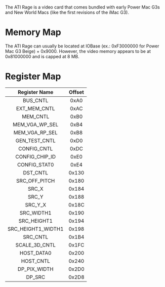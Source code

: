 The ATI Rage is a video card that comes bundled with early Power Mac G3s and New World Macs (like the first revisions of the iMac G3).

# Memory Map

The ATI Rage can usually be located at IOBase (ex.: 0xF3000000 for Power Mac G3 Beige) + 0x9000. However, the video memory appears to be at 0x81000000 and is capped at 8 MB.

# Register Map
 
| Register Name       | Offset |
|:-------------------:|:------:|
| BUS_CNTL            | 0xA0   |
| EXT_MEM_CNTL        | 0xAC   |
| MEM_CNTL            | 0xB0   |
| MEM_VGA_WP_SEL      | 0xB4   |
| MEM_VGA_RP_SEL      | 0xB8   |
| GEN_TEST_CNTL       | 0xD0   |
| CONFIG_CNTL         | 0xDC   |
| CONFIG_CHIP_ID      | 0xE0   |
| CONFIG_STAT0        | 0xE4   |
| DST_CNTL            | 0x130  |
| SRC_OFF_PITCH       | 0x180  |
| SRC_X               | 0x184  |
| SRC_Y               | 0x188  |
| SRC_Y_X             | 0x18C  |
| SRC_WIDTH1          | 0x190  |
| SRC_HEIGHT1         | 0x194  |
| SRC_HEIGHT1_WIDTH1  | 0x198  |
| SRC_CNTL            | 0x1B4  |
| SCALE_3D_CNTL       | 0x1FC  |
| HOST_DATA0          | 0x200  |
| HOST_CNTL           | 0x240  |
| DP_PIX_WIDTH        | 0x2D0  |
| DP_SRC              | 0x2D8  |
